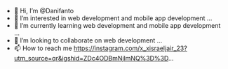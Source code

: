 - 👋 Hi, I’m @Danifanto
- 👀 I’m interested in web development and mobile app development ...
- 🌱 I’m currently learning web development and mobile app development  ...
- 💞️ I’m looking to collaborate on web development  ...
- 📫 How to reach me https://instagram.com/x_xisraeljair_23?utm_source=qr&igshid=ZDc4ODBmNjlmNQ%3D%3D...

<!---
Danifanto/Danifanto is a ✨ special ✨ repository because its `README.md` (this file) appears on your GitHub profile.
You can click the Preview link to take a look at your changes.
--->
